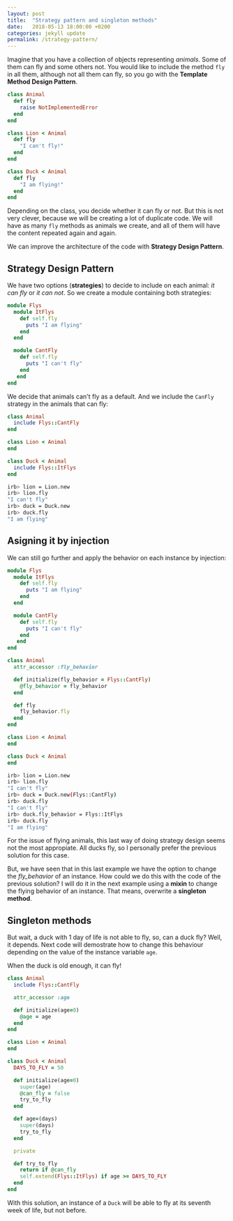 ```yaml
---
layout: post
title:  "Strategy pattern and singleton methods"
date:   2018-05-13 18:00:00 +0200
categories: jekyll update
permalink: /strategy-pattern/
---
```


Imagine that you have a collection of objects representing _animals_. Some of them can fly and some others not. You would like to include the method `fly` in all them, although not all them can fly, so you go with the **Template Method Design Pattern**. 


```ruby
class Animal
  def fly
    raise NotImplementedError
  end
end

class Lion < Animal
  def fly
    "I can't fly!"
  end
end

class Duck < Animal
  def fly
    "I am flying!"
  end
end
```


Depending on the class, you decide whether it can fly or not. But this is not very clever, because we will be creating a lot of duplicate code. We will have as many `fly` methods as animals we create, and all of them will have the content repeated again and again.

We can improve the architecture of the code with **Strategy Design Pattern**.

## Strategy Design Pattern

We have two options (**strategies**) to decide to include on each animal: _it can fly_ or _it can not_. So we create a module containing both strategies:

```ruby
module Flys
  module ItFlys
    def self.fly
      puts "I am flying"
    end
  end

  module CantFly
    def self.fly
      puts "I can't fly"
    end
   end
end
```

We decide that animals can't fly as a default. And we include the `CanFly` strategy in the animals that can fly:

```ruby
class Animal
  include Flys::CantFly
end

class Lion < Animal
end

class Duck < Animal
  include Flys::ItFlys
end
```

```bash
irb> lion = Lion.new
irb> lion.fly
"I can't fly"
irb> duck = Duck.new
irb> duck.fly
"I am flying"
```

## Asigning it by injection

We can still go further and apply the behavior on each instance by injection:

```ruby
module Flys
  module ItFlys
    def self.fly
      puts "I am flying"
    end
  end

  module CantFly
    def self.fly
      puts "I can't fly"
    end
   end
end

class Animal
  attr_accessor :fly_behavior

  def initialize(fly_behavior = Flys::CantFly)
    @fly_behavior = fly_behavior
  end

  def fly
    fly_behavior.fly
  end
end

class Lion < Animal
end

class Duck < Animal
end
```

```bash
irb> lion = Lion.new
irb> lion.fly
"I can't fly"
irb> duck = Duck.new(Flys::CantFly)
irb> duck.fly
"I can't fly"
irb> duck.fly_behavior = Flys::ItFlys
irb> duck.fly
"I am flying"
```

For the issue of flying animals, this last way of doing strategy design seems not the most appropiate. All ducks fly, so I personally prefer the previous solution for this case.

But, we have seen that in this last example we have the option to change the _fly_behavior_ of an instance. How could we do this with the code of the previous solution? I will do it in the next example using a **mixin** to change the flying behavior of an instance. That means, overwrite a **singleton method**. 

## Singleton methods

But wait, a duck with 1 day of life is not able to fly, so, can a duck fly? Well, it depends. Next code will demostrate how to change this behaviour depending on the value of the instance variable `age`. 

When the duck is old enough, it can fly!


```ruby
class Animal
  include Flys::CantFly

  attr_accessor :age

  def initialize(age=0)
    @age = age
  end
end

class Lion < Animal
end

class Duck < Animal
  DAYS_TO_FLY = 50

  def initialize(age=0)
    super(age)
    @can_fly = false
    try_to_fly
  end

  def age=(days)
    super(days)
    try_to_fly
  end

  private

  def try_to_fly
    return if @can_fly
    self.extend(Flys::ItFlys) if age >= DAYS_TO_FLY
  end
end
```

With this solution, an instance of a `Duck` will be able to fly at its seventh week of life, but not before.

